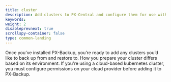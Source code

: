 ```yaml
---
title: cluster
description: Add clusters to PX-Central and configure them for use with PX-Backup.
keywords: 
weight: 2
disableprevnext: true
scrollspy-container: false
type: common-landing
---
```


Once you’ve installed PX-Backup, you’re ready to add any clusters you’d like to back up from and restore to. How you prepare your cluster differs based on its environment. If you're using a cloud-based kubernetes cluster, you must configure permissions on your cloud provider before adding it to PX-Backup.